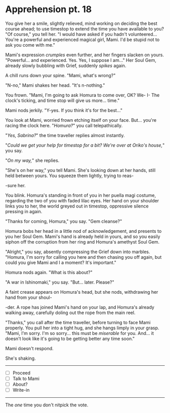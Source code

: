 # Apprehension pt. 18

You give her a smile, slightly relieved, mind working on deciding the best course ahead; to use timestop to extend the time you have available to you? "Of course," you tell her. "I would have asked if you hadn't volunteered... You're a powerful and experienced magical girl, Mami. I'd be stupid not to ask you come with me."

Mami's expression *crumples* even further, and her fingers slacken on yours. "Powerful... and experienced. Yes. Yes, I suppose I am..." Her Soul Gem, already slowly bubbling with Grief, suddenly *spikes* again.

A chill runs down your spine. "Mami, what's wrong?"

"N-no," Mami shakes her head. "It's n-nothing."

You frown. "Mami, I'm going to ask Homura to come over, OK? We- I- The clock's ticking, and time stop will give us more... time."

Mami nods jerkily. "Y-yes. If you think it's for the best..."

You look at Mami, worried frown etching itself on your face. But... you're racing the clock here. "*Homura?*" you call telepathically.

"*Yes, Sabrina?*" the time traveller replies almost instantly.

"*Could we get your help for timestop for a bit? We're over at Oriko's house,*" you say.

"*On my way,*" she replies.

"She's on her way," you tell Mami. She's looking down at her hands, still held between yours. You squeeze them lightly, trying to reas-

-sure her.

You blink. Homura's standing in front of you in her puella magi costume, regarding the two of you with faded lilac eyes. Her hand on your shoulder links you to her, the world greyed out in timestop, oppressive silence pressing in again.

"Thanks for coming, Homura," you say. "Gem cleanse?"

Homura bobs her head in a little nod of acknowledgement, and presents to you her Soul Gem. Mami's hand is already held in yours, and so you easily siphon off the corruption from her ring and Homura's amethyst Soul Gem.

"Alright," you say, absently compressing the Grief down into marbles. "Homura, I'm sorry for calling you here and then chasing you off again, but could you give Mami and I a moment? It's important."

Homura nods again. "What is this about?"

"A war in Ishinomaki," you say. "But... later. Please?"

A faint crease appears on Homura's head, but she nods, withdrawing her hand from your shoul-

-der. A rope has joined Mami's hand on your lap, and Homura's already walking away, carefully doling out the rope from the main reel.

"Thanks," you call after the time traveller, before turning to face Mami properly. You pull her into a tight hug, and she hangs limply in your grasp. "Mami, I'm sorry. I'm so sorry... this must be *miserable* for you. And... it doesn't look like it's going to be getting better any time soon."

Mami doesn't respond.

She's shaking.

---

- [ ] Proceed
- [ ] Talk to Mami
- [ ] About?
- [ ] Write-in

---

The *one* time you don't nitpick the vote.
